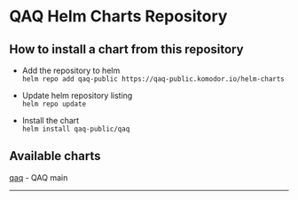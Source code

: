 # QAQ Helm Charts Repository

## How to install a chart from this repository

- Add the repository to helm  
  `helm repo add qaq-public https://qaq-public.komodor.io/helm-charts`

- Update helm repository listing  
  `helm repo update`

- Install the chart  
  `helm install qaq-public/qaq`

## Available charts
[qaq](https://github.com/qaq-public/helm-charts/tree/main/charts/qaq) - QAQ main

---
 